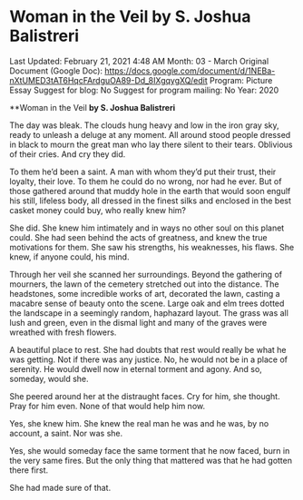 # Woman in the Veil by S. Joshua Balistreri

Last Updated: February 21, 2021 4:48 AM
Month: 03 - March
Original Document (Google Doc): https://docs.google.com/document/d/1NEBa-nXtUMED3tAT6HqcFArdguOA89-Dd_8IXgqygXQ/edit
Program: Picture Essay
Suggest for blog: No
Suggest for program mailing: No
Year: 2020

**Woman in the Veil **by S. Joshua Balistreri**

The day was bleak. The clouds hung heavy and low in the iron gray sky, ready to unleash a deluge at any moment. All around stood people dressed in black to mourn the great man who lay there silent to their tears. Oblivious of their cries. And cry they did.

To them he’d been a saint. A man with whom they’d put their trust, their loyalty, their love. To them he could do no wrong, nor had he ever. But of those gathered around that muddy hole in the earth that would soon engulf his still, lifeless body, all dressed in the finest silks and enclosed in the best casket money could buy, who really knew him?

She did. She knew him intimately and in ways no other soul on this planet could. She had seen behind the acts of greatness, and knew the true motivations for them. She saw his strengths, his weaknesses, his flaws. She knew, if anyone could, his mind.

Through her veil she scanned her surroundings. Beyond the gathering of mourners, the lawn of the cemetery stretched out into the distance. The headstones, some incredible works of art, decorated the lawn, casting a macabre sense of beauty onto the scene. Large oak and elm trees dotted the landscape in a seemingly random, haphazard layout. The grass was all lush and green, even in the dismal light and many of the graves were wreathed with fresh flowers.

A beautiful place to rest. She had doubts that rest would really be what he was getting. Not if there was any justice. No, he would not be in a place of serenity. He would dwell now in eternal torment and agony. And so, someday, would she.

She peered around her at the distraught faces. Cry for him, she thought. Pray for him even. None of that would help him now.

Yes, she knew him. She knew the real man he was and he was, by no account, a saint. Nor was she.

Yes, she would someday face the same torment that he now faced, burn in the very same fires. But the only thing that mattered was that he had gotten there first.

She had made sure of that.